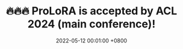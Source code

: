 ---
title: 🔥🔥🔥 ProLoRA is accepted by ACL 2024 (main conference)!
date: 2022-05-12 00:01:00 +0800
---